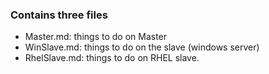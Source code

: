 
### Contains three files

- Master.md: things to do on Master
- WinSlave.md: things to do on the slave (windows server)
- RhelSlave.md: things to do on RHEL slave.